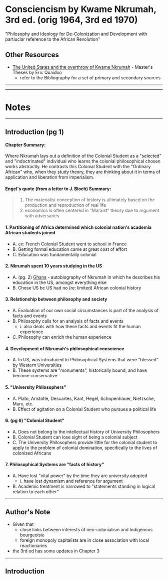 # Consciencism by Kwame Nkrumah, 3rd ed. (orig 1964, 3rd ed 1970)
"Philosophy and Ideology for De-Colonization and Development with partiuclar reference to the African Revolution"

## Other Resources
* [The United States and the overthrow of Kwame Nkrumah](https://scholars.fhsu.edu/cgi/viewcontent.cgi?article=1177&context=theses) - Master's Theses by Eric Quaidoo
    * refer to the Bibliography for a set of primary and secondary sources

----------------------------------------------------------
----------------------------------------------------------

# Notes

---------------------------------------------

## Introduction (pg 1)
#### Chapter Summary:
Where Nkrumah lays out a definition of the Colonial Student as a "selected" and "indoctrinated" individual who learns the colonial philosophical chosen works abstractly. He contrasts this Colonial Student with the "Ordinary African" who, when they study theory, they are thinking about it in terms of application and liberation from imperialism.



#### Engel's quote (from a letter to J. Bloch) Summary:
> 1. The materialist conception of history is ultimately based on the production and reproduction of real life
> 2. economics is often centered in "Marxist" theory due to argument with adversaries


#### 1. Partitioning of Africa determined which colonial nation's academia African students joined
* A. ex: French Colonial Student went to school in France
* B. Getting formal education came at great cost of effort
* C. Education was fundamentally colonial

#### 2. Nkrumah spent 10 years studying in the US
* A. (pg. 2) <u>Ghana</u> - autobiography of Nkrumah in which he describes his education in the US, amongst everything else
* B. Chose US bc US had no (re: limited) African colonial history 

#### 3. Relationship between philosophy and society
* A. Evaluation of our own social circumstances is part of the analysis of facts and events
* B. Philosophy calls for an analysis of facts and events
    * i. also deals with how these facts and events fit the human experience
* C. Philosophy can enrich the human experience

#### 4. Development of Nkrumah's philosophical conscience
* A. In US, was introduced to Philosophical Systems that were "blessed" by Western Universities
* B. These systems are "monuments", historically bound, and have become conservative

#### 5. "University Philosophers"
* A. Plato, Aristotle, Descartes, Kant, Hegel, Schopenhauer, Nietzsche, Marx, etc.
* B. Effect of agitation on a Colonial Student who pursues a political life

#### 6. (pg 6) "Colonial Student"
* A. Does not belong to the intellectual history of University Philosophers
* B. Colonial Student can lose sight of being a colonial subject
* C. The University Philosophers provide little for the colonial student to apply to the problem of colonial domination, specifically to the lives of colonized Africans

#### 7. Philosophical Systems are "facts of history"
* A. Have lost "vital power" by the time they are university adopted
    * i. have lost dynamism and reference for argument
* B. Academic treatment is narrowed to "statements standing in logical relation to each other" 









----------------------------------------------------------

## Author's Note
* Given that
    * close links between interests of neo-colonialism and Indigenous bourgeoisie
    * foreign monopoly capitalists are in close association with local reactionaries
* the 3rd ed has some updates in Chapter 3


----------------------------------------------------------

## Introduction